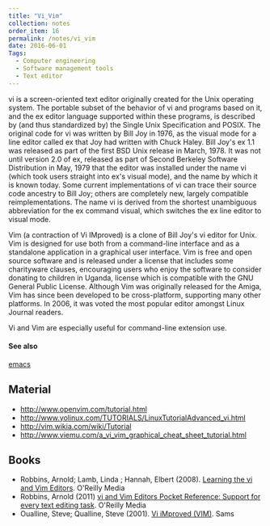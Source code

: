 ```yaml
---
title: "Vi_Vim"
collection: notes
order_item: 16
permalink: /notes/vi_vim
date: 2016-06-01
Tags:
  - Computer engineering
  - Software management tools
  - Text editor
---
```


vi is a screen-oriented text editor originally created for the Unix operating system. The portable subset of the behavior of vi and programs based on it, and the ex editor language supported within these programs, is described by (and thus standardized by) the Single Unix Specification and POSIX.
The original code for vi was written by Bill Joy in 1976, as the visual mode for a line editor called ex that Joy had written with Chuck Haley. Bill Joy's ex 1.1 was released as part of the first BSD Unix release in March, 1978. It was not until version 2.0 of ex, released as part of Second Berkeley Software Distribution in May, 1979 that the editor was installed under the name vi (which took users straight into ex's visual mode), and the name by which it is known today. Some current implementations of vi can trace their source code ancestry to Bill Joy; others are completely new, largely compatible reimplementations.
The name vi is derived from the shortest unambiguous abbreviation for the ex command visual, which switches the ex line editor to visual mode.

Vim (a contraction of Vi IMproved) is a clone of Bill Joy's vi editor for Unix. Vim is designed for use both from a command-line interface and as a standalone application in a graphical user interface. Vim is free and open source software and is released under a license that includes some charityware clauses, encouraging users who enjoy the software to consider donating to children in Uganda, license which is compatible with the GNU General Public License.
Although Vim was originally released for the Amiga, Vim has since been developed to be cross-platform, supporting many other platforms. In 2006, it was voted the most popular editor amongst Linux Journal readers.

Vi and Vim are especially useful for command-line extension use.


#### See also
[emacs](/notes/emacs)


## Material
* http://www.openvim.com/tutorial.html
* http://www.yolinux.com/TUTORIALS/LinuxTutorialAdvanced_vi.html
* http://vim.wikia.com/wiki/Tutorial
* http://www.viemu.com/a_vi_vim_graphical_cheat_sheet_tutorial.html




## Books
* Robbins, Arnold; Lamb, Linda ; Hannah, Elbert (2008). [Learning the vi and Vim Editors](https://www.goodreads.com/book/show/2403747.Learning_the_vi_and_Vim_Editors). O'Reilly Media
* Robbins, Arnold (2011) [vi and Vim Editors Pocket Reference: Support for every text editing task](https://www.goodreads.com/book/show/9787030-vi-and-vim-editors-pocket-reference). O'Reilly Media
* Oualline, Steve; Qualline, Steve (2001). [Vi iMproved (VIM)](https://www.goodreads.com/book/show/255108.VI_Improved). Sams


